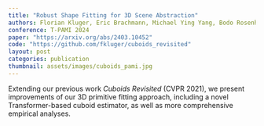 ```yaml
---
title: "Robust Shape Fitting for 3D Scene Abstraction"
authors: Florian Kluger, Eric Brachmann, Michael Ying Yang, Bodo Rosenhahn
conference: T-PAMI 2024
paper: "https://arxiv.org/abs/2403.10452"
code: "https://github.com/fkluger/cuboids_revisited"
layout: post
categories: publication
thumbnail: assets/images/cuboids_pami.jpg
---
```


Extending our previous work *Cuboids Revisited* (CVPR 2021), we present improvements of our 3D primitive fitting approach, including a novel Transformer-based cuboid estimator, as well as more comprehensive empirical analyses.
